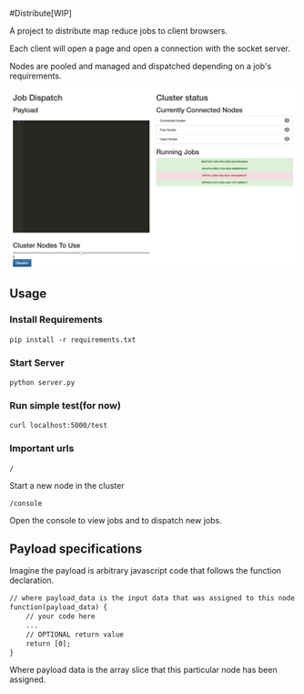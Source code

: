 #Distribute[WIP]

A project to distribute map reduce jobs to client browsers.

Each client will open a page and open a connection with the socket server.

Nodes are pooled and managed and dispatched depending on a job's requirements.

![console](static/console_screenshot.png "Console Screenshot")

## Usage
### Install Requirements
```
pip install -r requirements.txt
```

### Start Server
```
python server.py
```

### Run simple test(for now)
```
curl localhost:5000/test
```
### Important urls

```
/
```

Start a new node in the cluster


```
/console
```

Open the console to view jobs and to dispatch new jobs.

## Payload specifications

Imagine the payload is arbitrary javascript code that follows the function
declaration.

```
// where payload_data is the input data that was assigned to this node
function(payload_data) {
    // your code here
    ...
    // OPTIONAL return value
    return [0];
}
```

Where payload data is the array slice that this particular node has been
assigned.
